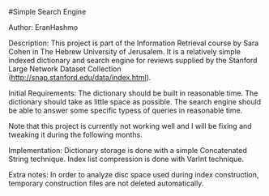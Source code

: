 #Simple Search Engine

Author: EranHashmo

Description:
This project is part of the Information Retrieval course by Sara Cohen in The Hebrew University of Jerusalem.
It is a relatively simple indexed dictionary and search engine for reviews supplied by the Stanford Large Network Dataset Collection (http://snap.stanford.edu/data/index.html).

Initial Requirements:
The dictionary should be built in reasonable time.
The dictionary should take as little space as possible.
The search engine should be able to answer some specific typess of queries in reasonable time.

Note that this project is currently not working well and I will be fixing and tweaking it during the following months.

Implementation:
Dictionary storage is done with a simple Concatenated String technique.
Index list compression is done with VarInt technique.

Extra notes:
In order to analyze disc space used during index construction, temporary construction files are not deleted automatically.
